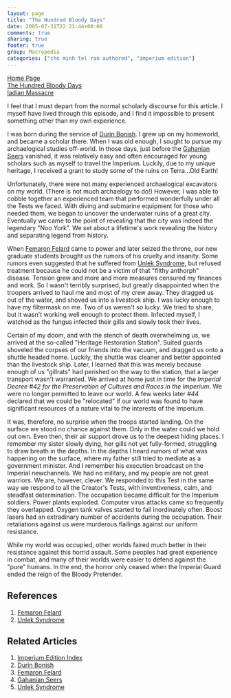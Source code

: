 ```yaml
---
layout: page
title: "The Hundred Bloody Days"
date: 2005-07-31T22:21:44+00:00
comments: true
sharing: true
footer: true
group: Macropedia
categories: ["cho minh tel ran authored", "imperium edition"]
---
```


<div class='row'>
	<div class='col-md-4'><a href='/macropedia/home-page'>Home Page</a></div>
	<div class='col-md-4'><a href='/macropedia/hundred-bloody-days'>The Hundred Bloody Days</a></div>
	<div class='col-md-4'><a href='/macropedia/iadian-massacre'>Iadian Massacre</a></div>
</div>


I feel that I must depart from the normal scholarly discourse for this article. I myself have lived through this episode, and I find it impossible to present something other than my own experience.

I was born during the service of [Durin Bonish](/macropedia/durin-bonish). I grew up on my homeworld, and became a scholar there. When I was old enough, I sought to pursue my archaelogical studies off-world. In those days, just before the [Gahanian Seers](/macropedia/gahanian-seers) vanished, it was relatively easy and often encouraged for young scholars such as myself to travel the Imperium. Luckily, due to my unique heritage, I received a grant to study some of the ruins on Terra...Old Earth!

Unfortunately, there were not many experienced archaelogical excavators on my world. (There is not much archaelogy to do!) However, I was able to cobble together an experienced team that performed wonderfully under all the Tests we faced. With diving and submarine equipment for those who needed them, we began to uncover the underwater ruins of a great city. Eventually we came to the point of revealing that the city was indeed the legendary "Noo York". We set about a lifetime's work revealing the history and separating legend from history.

When [Femaron Felard](/macropedia/femaron-felard) came to power and later seized the throne, our new graduate students brought us the rumors of his cruelty and insanity. Some rumors even suggested that he suffered from [Unlek Syndrome](/macropedia/unlek-syndrome), but refused treatment because he could not be a victim of that "filthy anthorph" disease. Tension grew and more and more measures censured my finances and work. So I wasn't terribly surprised, but greatly disappointed when the troopers arrived to haul me and most of my crew away. They dragged us out of the water, and shoved us into a livestock ship. I was lucky enough to have my filtermask on me. Two of us weren't so lucky. We tried to share, but it wasn't working well enough to protect them. Infected myself, I watched as the fungus infected their gills and slowly took their lives.

Certain of my doom, and with the stench of death overwhelming us, we arrived at the so-called "Heritage Restoration Station". Suited guards shoveled the corpses of our friends into the vacuum, and dragged us onto a shuttle headed home. Luckily, the shuttle was cleaner and better appointed than the livestock ship. Later, I learned that this was merely because enough of us "gillrats" had perished on the way to the station, that a larger transport wasn't warranted. We arrived at home just in time for the *Imperial Decree #42 for the Preservation of Cultures and Races in the Imperium*. We were no longer permitted to leave our world. A few weeks later *#44* declared that we could be "relocated" if our world was found to have significant resources of a nature vital to the interests of the Imperium.

It was, therefore, no surprise when the troops started landing. On the surface we stood no chance against them. Only in the water could we hold out own. Even then, their air support drove us to the deepest hiding places. I remember my sister slowly dying, her gills not yet fully-formed, struggling to draw breath in the depths. In the depths I heard rumors of what was happening on the surface, where my father still tried to mediate as a government minister. And I remember his execution broadcast on the Imperial newchannels. We had no military, and my people are not great warriors. We are, however, clever. We responded to this Test in the same way we respond to all the Creator's Tests, with inventiveness, calm, and steadfast determination. The occupation became difficult for the Imperium soldiers. Power plants exploded. Computer virus attacks came so frequently they overlapped. Oxygen tank valves started to fail inordinately often. Boost lasers had an extradinary number of accidents during the occupation. Their retaliations against us were murderous flailings against our uniform resistance.

While my world was occupied, other worlds faired much better in their resistance against this horrid assault. Some peoples had great experience in combat, and many of their worlds were easier to defend against the "pure" humans. In the end, the horror only ceased when the Imperial Guard ended the reign of the Bloody Pretender.

## References
1. [Femaron Felard](/macropedia/femaron-felard)
1. [Unlek Syndrome](/macropedia/unlek-syndrome)
 
## Related Articles

1. [Imperium Edition Index](/macropedia/imperium-edition-index)
2. [Durin Bonish](/macropedia/durin-bonish)
3. [Femaron Felard](/macropedia/femaron-felard)
4. [Gahanian Seers](/macropedia/gahanian-seers)
5. [Unlek Syndrome](/macropedia/unlek-syndrome)


 
